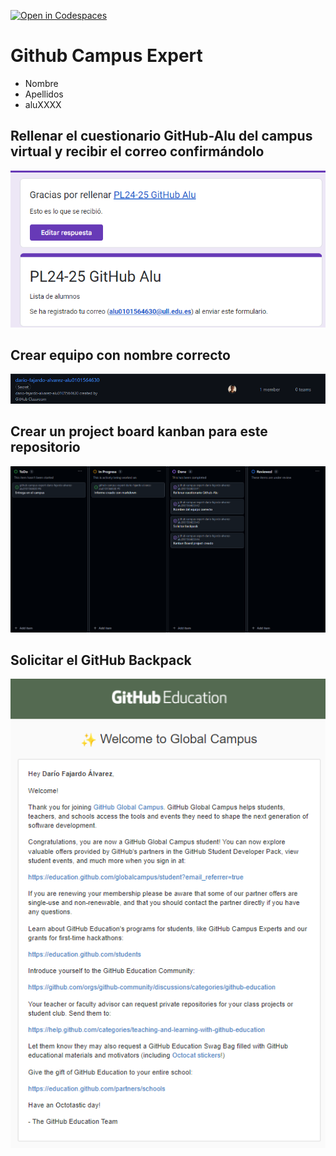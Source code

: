 [![Open in Codespaces](https://classroom.github.com/assets/launch-codespace-2972f46106e565e64193e422d61a12cf1da4916b45550586e14ef0a7c637dd04.svg)](https://classroom.github.com/open-in-codespaces?assignment_repo_id=17895047)
# Github Campus Expert 

- Nombre 
- Apellidos 
- aluXXXX

## Rellenar el cuestionario GitHub-Alu del campus virtual y recibir el correo confirmándolo

![correo de confirmacion del cuestionario](docs/correo_cuestionario.png)

## Crear equipo con nombre correcto

![equipo](docs/equipo.png)

## Crear un project board kanban para este repositorio

![project board kanban](docs/project_board.png)

## Solicitar el GitHub Backpack

![github backpack](docs/backpack.png)
